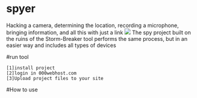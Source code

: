# spyer
Hacking a camera, determining the location, recording a microphone, bringing information, and all this with just a link
<img src="#"></img>
The spy project built on the ruins of the Storm-Breaker tool performs the same process, but in an easier way and includes all types of devices

#run tool 
~~~
[1]install project
[2]login in 000webhost.com
[3]Upload project files to your site
~~~
#How to use
